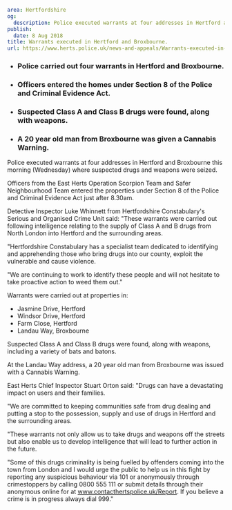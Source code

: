 ```yaml
area: Hertfordshire
og:
  description: Police executed warrants at four addresses in Hertford and Broxbourne this morning (Wednesday) where suspected drugs and weapons were seized.
publish:
  date: 8 Aug 2018
title: Warrants executed in Hertford and Broxbourne.
url: https://www.herts.police.uk/news-and-appeals/Warrants-executed-in-Hertford-and-Broxbourne
```

* ### Police carried out four warrants in Hertford and Broxbourne.

 * ### Officers entered the homes under Section 8 of the Police and Criminal Evidence Act.

 * ### Suspected Class A and Class B drugs were found, along with weapons.

 * ### A 20 year old man from Broxbourne was given a Cannabis Warning.

Police executed warrants at four addresses in Hertford and Broxbourne this morning (Wednesday) where suspected drugs and weapons were seized.

Officers from the East Herts Operation Scorpion Team and Safer Neighbourhood Team entered the properties under Section 8 of the Police and Criminal Evidence Act just after 8.30am.

Detective Inspector Luke Whinnett from Hertfordshire Constabulary's Serious and Organised Crime Unit said: "These warrants were carried out following intelligence relating to the supply of Class A and B drugs from North London into Hertford and the surrounding areas.

"Hertfordshire Constabulary has a specialist team dedicated to identifying and apprehending those who bring drugs into our county, exploit the vulnerable and cause violence.

"We are continuing to work to identify these people and will not hesitate to take proactive action to weed them out."

Warrants were carried out at properties in:

 * Jasmine Drive, Hertford
 * Windsor Drive, Hertford
 * Farm Close, Hertford
 * Landau Way, Broxbourne

Suspected Class A and Class B drugs were found, along with weapons, including a variety of bats and batons.

At the Landau Way address, a 20 year old man from Broxbourne was issued with a Cannabis Warning.

East Herts Chief Inspector Stuart Orton said: "Drugs can have a devastating impact on users and their families.

"We are committed to keeping communities safe from drug dealing and putting a stop to the possession, supply and use of drugs in Hertford and the surrounding areas.

"These warrants not only allow us to take drugs and weapons off the streets but also enable us to develop intelligence that will lead to further action in the future.

"Some of this drugs criminality is being fuelled by offenders coming into the town from London and I would urge the public to help us in this fight by reporting any suspicious behaviour via 101 or anonymously through crimestoppers by calling 0800 555 111 or submit details through their anonymous online for at www.contacthertspolice.uk/Report. If you believe a crime is in progress always dial 999."
